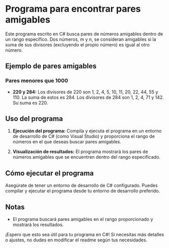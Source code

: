 # Programa para encontrar pares amigables

Este programa escrito en C# busca pares de números amigables dentro de un rango específico. Dos números, m y n, se consideran amigables si la suma de sus divisores (excluyendo el propio número) es igual al otro número.

## Ejemplo de pares amigables

### Pares menores que 1000

- **220 y 284:** Los divisores de 220 son 1, 2, 4, 5, 10, 11, 20, 22, 44, 55 y 110. La suma de estos es 284. Los divisores de 284 son 1, 2, 4, 71 y 142. Su suma es 220.

## Uso del programa

1. **Ejecución del programa:** Compila y ejecuta el programa en un entorno de desarrollo de C# (como Visual Studio) y proporciona el rango de números en el que deseas buscar pares amigables.

2. **Visualización de resultados:** El programa mostrará los pares de números amigables que se encuentren dentro del rango especificado.

## Cómo ejecutar el programa

Asegúrate de tener un entorno de desarrollo de C# configurado. Puedes compilar y ejecutar el programa desde tu entorno de desarrollo preferido.

## Notas

- El programa buscará pares amigables en el rango proporcionado y mostrará los resultados.

¡Espero que esto sea útil para tu programa en C#! Si necesitas más detalles o ajustes, no dudes en modificar el readme según tus necesidades.